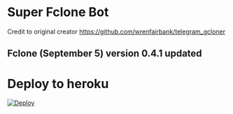 # Super Fclone Bot

Credit to original creator https://github.com/wrenfairbank/telegram_gcloner

## Fclone (September 5) version 0.4.1 updated

# Deploy to heroku

[![Deploy](https://www.herokucdn.com/deploy/button.svg)](https://dashboard.heroku.com/new?template=https://github.com/kzinthant-kas/superfclone)
